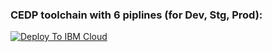### CEDP toolchain with 6 piplines (for Dev, Stg, Prod):
[![Deploy To IBM Cloud](https://console.bluemix.net/devops/graphics/create_toolchain_button.png)](https://console.bluemix.net/devops/setup/deploy/?repository=https://github.com/CEDP-Garage-DevOps/cedp-toolchain.git&branch=verdaccio&env_id=ibm:yp:us-south)
